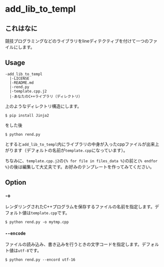 # add_lib_to_templ

## これはなに

競技プログラミングなどのライブラリをlineディテクティブを付けて一つのファイルにします。

## Usage

```
-add_lib_to_templ
  |-LICENSE
  |-README.md
  |-rend.py
  |-template.cpp.j2
  |-あなたのC++ライブラリ（ディレクトリ）
```

上のようなディレクトリ構造にします。

`$ pip install Jinja2 `

をした後

`$ python rend.py`

とすると`add_lib_to_templ`内にライブラリの中身が入ったcppファイルが出来上がります（デフォルトの名前が`template.cpp`になっています）。

ちなみに、`template.cpp.j2`の`{% for file in files_data %}`の前と`{% endfor %}`の後は編集して大丈夫です。お好みのテンプレートを作ってみてください。

## Option

### `-o`

レンダリングされたC++プログラムを保存するファイルの名前を指定します。デフォルト値は`template.cpp`です。

`$ python rend.py -o mytmp.cpp`

### `--encode`

ファイルの読み込み、書き込みを行うときの文字コードを指定します。デフォルト値は`utf-8`です。

`$ python rend.py --encord utf-16`

